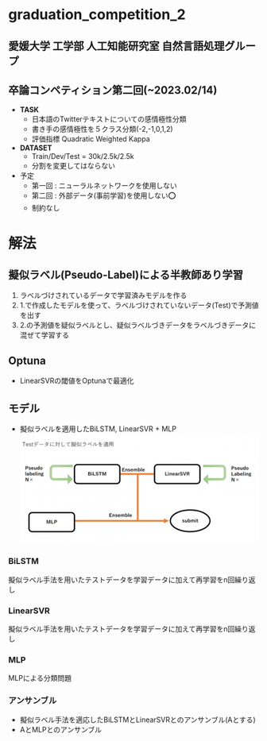 # graduation_competition_2
## 愛媛大学 工学部 人工知能研究室 自然言語処理グループ

## 卒論コンペティション第二回(~2023.02/14)


- **TASK**
  - 日本語のTwitterテキストについての感情極性分類
  - 書き手の感情極性を５クラス分類(-2,-1,0,1,2)
  - 評価指標 Quadratic Weighted Kappa
- **DATASET**
  - Train/Dev/Test = 30k/2.5k/2.5k
  - 分割を変更してはならない
- 予定
  - 第一回 : ニューラルネットワークを使用しない
  - 第二回 : 外部データ(事前学習)を使用しない⭕️
  - 制約なし


# 解法
## 擬似ラベル(Pseudo-Label)による半教師あり学習
1. ラベルづけされているデータで学習済みモデルを作る
2. 1.で作成したモデルを使って、ラベルづけされていないデータ(Test)で予測値を出す
3. 2.の予測値を疑似ラベルとし、疑似ラベルづきデータをラベルづきデータに混ぜて学習する

## Optuna
- LinearSVRの閾値をOptunaで最適化
## モデル
- 擬似ラベルを適用したBiLSTM, LinearSVR + MLP
![](src/images/model.png)
### BiLSTM
擬似ラベル手法を用いたテストデータを学習データに加えて再学習をn回繰り返し
### LinearSVR
擬似ラベル手法を用いたテストデータを学習データに加えて再学習をn回繰り返し
### MLP
MLPによる分類問題
### アンサンブル
- 擬似ラベル手法を適応したBiLSTMとLinearSVRとのアンサンブル(Aとする)
- AとMLPとのアンサンブル
